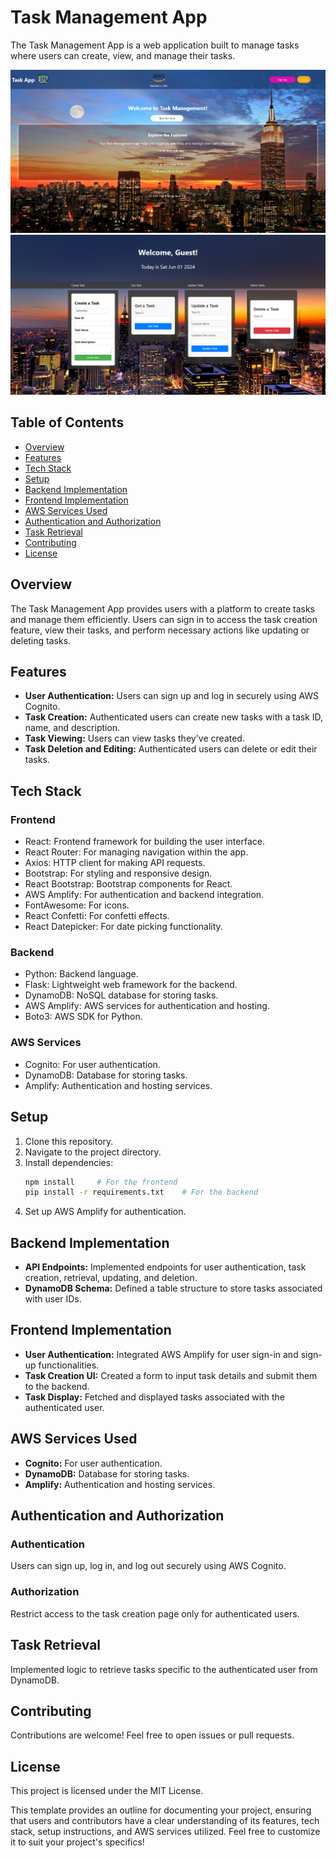 # Task Management App

The Task Management App is a web application built to manage tasks where users can create, view, and manage their tasks.

![Task Management Web App](/frontend/my-task-app/public/images/TaskMg.png)
![Task Management CRUD](/frontend/my-task-app/public/images/CRUD.png)

## Table of Contents

- [Overview](#overview)
- [Features](#features)
- [Tech Stack](#tech-stack)
- [Setup](#setup)
- [Backend Implementation](#backend-implementation)
- [Frontend Implementation](#frontend-implementation)
- [AWS Services Used](#aws-services-used)
- [Authentication and Authorization](#authentication-and-authorization)
- [Task Retrieval](#task-retrieval)
- [Contributing](#contributing)
- [License](#license)

## Overview

The Task Management App provides users with a platform to create tasks and manage them efficiently. Users can sign in to access the task creation feature, view their tasks, and perform necessary actions like updating or deleting tasks.

## Features

- **User Authentication:** Users can sign up and log in securely using AWS Cognito.
- **Task Creation:** Authenticated users can create new tasks with a task ID, name, and description.
- **Task Viewing:** Users can view tasks they've created.
- **Task Deletion and Editing:** Authenticated users can delete or edit their tasks.

## Tech Stack

### Frontend

- React: Frontend framework for building the user interface.
- React Router: For managing navigation within the app.
- Axios: HTTP client for making API requests.
- Bootstrap: For styling and responsive design.
- React Bootstrap: Bootstrap components for React.
- AWS Amplify: For authentication and backend integration.
- FontAwesome: For icons.
- React Confetti: For confetti effects.
- React Datepicker: For date picking functionality.

### Backend

- Python: Backend language.
- Flask: Lightweight web framework for the backend.
- DynamoDB: NoSQL database for storing tasks.
- AWS Amplify: AWS services for authentication and hosting.
- Boto3: AWS SDK for Python.

### AWS Services

- Cognito: For user authentication.
- DynamoDB: Database for storing tasks.
- Amplify: Authentication and hosting services.

## Setup

1. Clone this repository.
2. Navigate to the project directory.
3. Install dependencies:
   ```bash
   npm install     # For the frontend
   pip install -r requirements.txt    # For the backend
   ```
4. Set up AWS Amplify for authentication.

## Backend Implementation

- **API Endpoints:** Implemented endpoints for user authentication, task creation, retrieval, updating, and deletion.
- **DynamoDB Schema:** Defined a table structure to store tasks associated with user IDs.

## Frontend Implementation

- **User Authentication:** Integrated AWS Amplify for user sign-in and sign-up functionalities.
- **Task Creation UI:** Created a form to input task details and submit them to the backend.
- **Task Display:** Fetched and displayed tasks associated with the authenticated user.

## AWS Services Used

- **Cognito:** For user authentication.
- **DynamoDB:** Database for storing tasks.
- **Amplify:** Authentication and hosting services.

## Authentication and Authorization

### Authentication

Users can sign up, log in, and log out securely using AWS Cognito.

### Authorization

Restrict access to the task creation page only for authenticated users.

## Task Retrieval

Implemented logic to retrieve tasks specific to the authenticated user from DynamoDB.

## Contributing

Contributions are welcome! Feel free to open issues or pull requests.

## License

This project is licensed under the MIT License.

This template provides an outline for documenting your project, ensuring that users and contributors have a clear understanding of its features, tech stack, setup instructions, and AWS services utilized. Feel free to customize it to suit your project's specifics!
